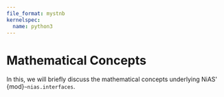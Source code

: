 ```yaml
---
file_format: mystnb
kernelspec:
  name: python3
---
```


# Mathematical Concepts

In this, we will briefly discuss the mathematical concepts underlying NiAS' {mod}`~nias.interfaces`.

